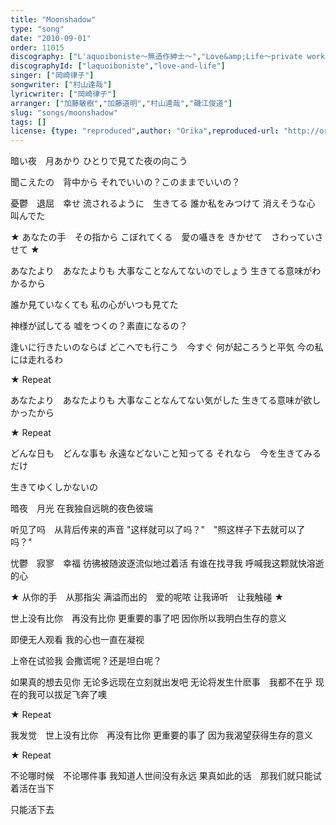```yaml
---
title: "Moonshadow"
type: "song"
date: "2010-09-01"
order: 11015
discography: ["L'aquoiboniste～無造作紳士〜","Love&amp;Life〜private works 1999-2001〜"]
discographyId: ["laquoiboniste","love-and-life"]
singer: ["岡崎律子"]
songwriter: ["村山達哉"]
lyricwriter: ["岡崎律子"]
arranger: ["加藤敏樹","加藤道明","村山達哉","磯江俊道"]
slug: "songs/moonshadow"
tags: []
license: {type: "reproduced",author: "Orika",reproduced-url: "http://orikamushi.myweb.hinet.net/",reproduced-website: "織歌蟲網站"}
---
```


暗い夜　月あかり 
ひとりで見てた夜の向こう 

聞こえたの　背中から 
それでいいの？このままでいいの？ 

憂鬱　退屈　幸せ 
流されるように　生きてる 
誰か私をみつけて 
消えそうな心　叫んでた 

★ あなたの手　その指から 
こぼれてくる　愛の囁きを 
きかせて　さわっていさせて ★ 

あなたより　あなたよりも 
大事なことなんてないのでしょう 
生きてる意味がわかるから 

誰か見ていなくても 
私の心がいつも見てた 

神様が試してる 
嘘をつくの？素直になるの？ 

逢いに行きたいのならば 
どこへでも行こう　今すぐ 
何が起ころうと平気 
今の私には走れるわ 

★ Repeat 

あなたより　あなたよりも 
大事なことなんてない気がした 
生きてる意味が欲しかったから 

★ Repeat 

どんな日も　どんな事も 
永遠などないこと知ってる 
それなら　今を生きてみるだけ 

生きてゆくしかないの

暗夜　月光 
在我独自远眺的夜色彼端 

听见了吗　从背后传来的声音 
"这样就可以了吗？"　"照这样子下去就可以了吗？" 

忧鬱　寂寥　幸福 
彷彿被随波逐流似地过着活 
有谁在找寻我 
呼喊我这颗就快溶逝的心 

★ 从你的手　从那指尖 
满溢而出的　爱的呢哝 
让我谛听　让我触碰 ★ 

世上没有比你　再没有比你 
更重要的事了吧 
因你所以我明白生存的意义 

即便无人观看 
我的心也一直在凝视 

上帝在试验我 
会撒谎呢？还是坦白呢？ 

如果真的想去见你 
无论多远现在立刻就出发吧 
无论将发生什麽事　我都不在乎 
现在的我可以拔足飞奔了噢 

★ Repeat 

我发觉　世上没有比你　再没有比你 
更重要的事了 
因为我渴望获得生存的意义 

★ Repeat 

不论哪时候　不论哪件事 
我知道人世间没有永远 
果真如此的话　那我们就只能试着活在当下 

只能活下去
